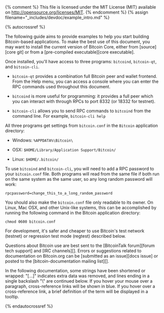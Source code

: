 {% comment %}
This file is licensed under the MIT License (MIT) available on
http://opensource.org/licenses/MIT.
{% endcomment %}
{% assign filename="_includes/devdoc/example_intro.md" %}

{% autocrossref %}

The following guide aims to provide examples to help you start
building Bitcoin-based applications. To make the best use of this document,
you may want to install the current version of Bitcoin Core, either from
[source][core git] or from a [pre-compiled executable][core executable].

Once installed, you'll have access to three programs: `bitcoind`,
`bitcoin-qt`, and `bitcoin-cli`.

* `bitcoin-qt` provides a combination full Bitcoin peer and wallet
  frontend. From the Help menu, you can access a console where you can
  enter the RPC commands used throughout this document.

* `bitcoind` is more useful for programming: it provides a full peer
  which you can interact with through RPCs to port 8332 (or 18332
  for testnet).

* `bitcoin-cli` allows you to send RPC commands to `bitcoind` from the
  command line.  For example, `bitcoin-cli help`

All three programs get settings from `bitcoin.conf` in the `Bitcoin`
application directory:

* Windows: `%APPDATA%\Bitcoin\`

* OSX: `$HOME/Library/Application Support/Bitcoin/`

* Linux: `$HOME/.bitcoin/`

To use `bitcoind` and `bitcoin-cli`, you will need to add a RPC password
to your `bitcoin.conf` file. Both programs will read from the same file
if both run on the same system as the same user, so any long random
password will work:

~~~
rpcpassword=change_this_to_a_long_random_password
~~~~

You should also make the `bitcoin.conf` file only readable to its
owner.  On Linux, Mac OSX, and other Unix-like systems, this can be
accomplished by running the following command in the Bitcoin application
directory:

~~~
chmod 0600 bitcoin.conf
~~~

For development, it's safer and cheaper to use Bitcoin's test network (testnet)
or regression test mode (regtest) described below.

Questions about Bitcoin use are best sent to the [BitcoinTalk forum][forum
tech support] and [IRC channels][]. Errors or suggestions related to
documentation on Bitcoin.org can be [submitted as an issue][docs issue]
or posted to the [bitcoin-documentation mailing list][].

In the following documentation, some strings have been shortened or wrapped: "[...]"
indicates extra data was removed, and lines ending in a single backslash "\\"
are continued below. If you hover your mouse over a paragraph, cross-reference
links will be shown in blue.  If you hover over a cross-reference link, a brief
definition of the term will be displayed in a tooltip.

{% endautocrossref %}
